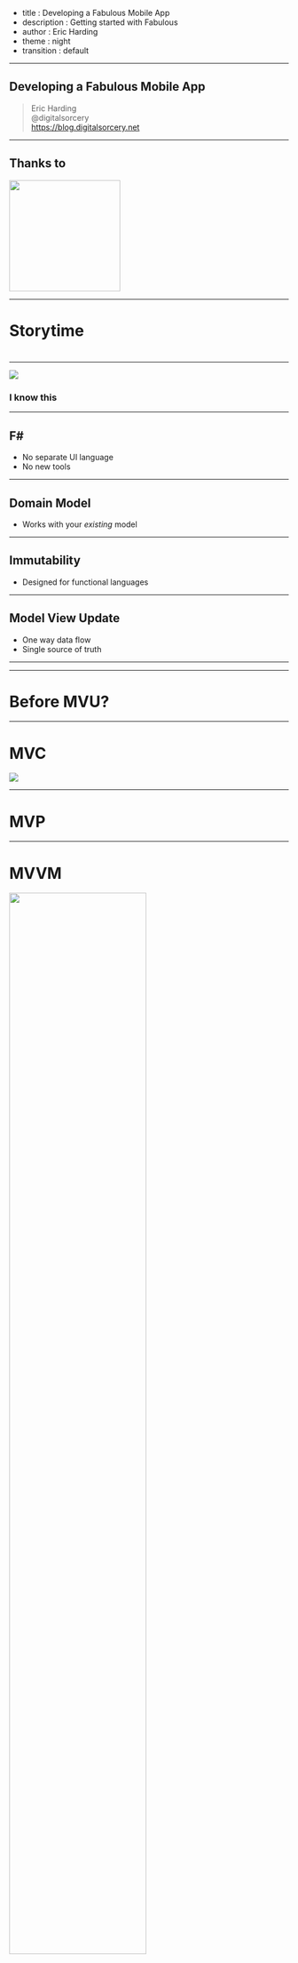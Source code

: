 - title : Developing a Fabulous Mobile App
- description : Getting started with Fabulous
- author : Eric Harding
- theme : night
- transition : default

***
<!-- theme: sky -->

## Developing a Fabulous Mobile App

> Eric Harding  
@digitalsorcery  
https://blog.digitalsorcery.net  

---

## Thanks to 
<img src="images/openfsharp.svg" width="200" />

***

# Storytime 
# <i class="fas fa-book"></i> 
<!-- Introduction to fabulous at the meetup -->

---
![](images/i-know-this.jpg)

### I know this
<!-- Even though Fabulous is relatively new
it feels familiar because most pieces stay the same
-->

---

## F#
* No separate UI language
* No new tools

---

## Domain Model
* Works with your _existing_ model
<!-- make illegal states unrepresentable -->

---

## Immutability
* Designed for functional languages
<!-- Never have to add a setter -->

---
## Model View Update
* One way data flow
* Single source of truth

---

***

# Before MVU?

---

# MVC

![](images/Abe_Simpson.png)
<!-- The classic UI pattern, 
MVC Smalltalk 79
40th birthday this year
Ask 5 developers what MVC is and you'll get 5 answers
-->

---

# MVP
<!-- when you do a talk on MVC --> 

---

# MVVM

<img src="images/MVVMPattern.png" width="70%" />

<!-- Accidental complexity
separate designer tooling
code like constructs (behaviors, converters)
-->

---

# MV_ 
> Where's the State?
> -- Jim Bennett

<!-- MV* talk about logic
does your __ have state?
MV_ can be a bit vague.  MVU is not vague.  You can tell by the type signatures 
-->

---

## Tech Support
![](images/hello_it.jpg)
<!--
Reboot to fix it is so ingrained...
I physically cut my fiber. It was sticking out of the ground and I could look at both ends.
They wouldn't send someone out to fix it until I had rebooted my modem.
-->

***

# MVU

![](images/model-view-update.svg)

---

# MVU

    Model -> (Msg->unit) -> Elements
    Model -> Msg -> Model

<!-- not vague -->

---

# Model 🗿
* The **only** state
* Immutable
* 🐛 Debugable

<!--
You can't hide state anywhere else
Debugging advantages
    - reproduce problems
    - serialize state
    - Time travel debugging
-->

---

# View 👀

    Model -> (Msg->unit) -> Lightweight Element Tree


<!-- Xamarin forms DSL
virtual DOM
Same language, easy refactoring
Live reload
-->

---

# Update ♻

    Model -> Msg -> Model

<!-- synchronous -->

---

# Example

---

    type Model =
        { count : int }

    type Msg =
        | Increment
        | Decrement

    let init () = { count = 0 }, Cmd.none

---

    let update msg model =
        match msg with
        | Increment -> { model with count = model.count + 1 }, Cmd.none
        | Decrement -> { model with count = model.count - 1 }, Cmd.none

---

    let view (model: Model) dispatch =
        View.ContentPage(
          content = 
            View.StackLayout(
                children = [ 
                    View.Label(text = sprintf "%d" model.count, 
                        widthRequest=200.0)
                    View.Button(text = "Increment", 
                        command = (fun () -> dispatch Increment))
                    View.Button(text = "Decrement", 
                        command = (fun () -> dispatch Decrement))
                ]))

---

# Scaling
* What about components?

---

# "Triplets"
<!-- fractal components -->

---

![](images/component_sample.png)

---

    type Model = 
      { counter : Counter.Model
        text : Reverser.Model }

---
    
    type Msg = 
        | CounterMsg of Counter.Msg 
        | ReverserMsg of Reverser.Msg

---

    let init () = 
        let cstate, ccmd = Counter.init()
        let rstate, rcmd = Reverser.init()
        { counter = cstate; text = rstate }, 
        Cmd.batch [Cmd.map CounterMsg ccmd; Cmd.map ReverserMsg rcmd]

---

    let update msg model =
        match msg with
        | CounterMsg m -> 
            let (cstate, ccmd) = Counter.update m model.counter
            { model with counter = cstate }, Cmd.map CounterMsg ccmd
        | ReverserMsg m -> 
            let (rstate, rcmd) = Reverser.update m model.text
            { model with text = rstate }, Cmd.map ReverserMsg rcmd

---

    let view (model: Model) dispatch =
        View.ContentPage(
          content = View.StackLayout(
            children = [ 
                Counter.view model.counter (CounterMsg>>dispatch)
                Reverser.view model.text (ReverserMsg>>dispatch)
            ]))

---

## When?
![](images/lazy.gif)
<!--
When should I break stuff up?
Break up view/update into functions constantly
In XAML this refactoring is painful, in f# it is not
-->

***

# Fabulous
## =
### MVU + Xamarin Forms
<!-- Established technology -->

---

## Diff & Patch
![](images/vdom.png)
<!--
Lightweight
New every time
Diff algorithm behind the scenes
-->

---

# Performance

    dependsOn model.Count (fun model count -> ...)


***

# Xamarin Forms

A _Fabulous_ View
<!-- https://docs.microsoft.com/en-us/xamarin/cross-platform/get-started/introduction-to-mobile-development
-->

---

## Cross Platform

- <i class="fab fa-android"></i> Android
- <i class="fab fa-apple"></i> iOS
- <i class="fas fa-desktop"></i> Desktop

<!-- established tech -->

---

## Native Controls
* Native look & feel
* Native accessibility

---

### Complete underlying  API
### *and* 
### .NET BCL

---

## Where to look for help?

* Xamarin Forms documentation
* Elmish / Elm for patterns

***

# Experience 🎭
SameRoom

---
## Auth0

    type IAuthenticationService = 
        abstract member AuthenticateAsync : unit -> 
        Async<IdentityModel.OidcClient.LoginResult>

<!--
    implement interface for all platforms
-->

---

    let loginAuth0 onSuccess onFailure =
        let authenticationService = DependencyService.Get<IAuthenticationService>()
        let popForm = authenticationService.AuthenticateAsync()
        let success result =
            match handleLoginResult result with
            | Good r ->
                onSuccess { someId = r.IdToken }
            | Bad r -> 
                onFailure r.Error
        Async.StartWithContinuations (popForm, 
            success, onFailure, onFailure)

---

    let loginButton = 
        View.Button(
            text = "Login", 
            margin=new Thickness(0.0,10.0,0.0,0.0), 
            command=(fun _ -> 
                loginAuth0 
                    (LogInSucceeded>>dispatch) 
                    (LogInFailed>>dispatch)))

<!-- could also use a command -->

---

## Animations 
* Off the UI thread
<!--
One of the big innovations of mobile
WPF / 16ms 
-->

---

<img src="images/sameroom/scanning2.gif" Width="450" />

---

    let pulseImage dispatch (image:Image) =
        async {
            for _ in 1..10 do
                let! _ = Async.AwaitTask (image.FadeTo(0.1, 500u))
                let! _ = Async.AwaitTask (image.FadeTo(1.0, 500u))
                ()
            dispatch <| GoToFoundUsers (ChatBot.createRandomUser())
        } |> Async.StartImmediate
<!-- maybe CancellationToken? -->

---
    let private flyIn (g:Grid) =
        g.TranslationY <- 500.
        g.TranslateTo(0., 0., 1000u, Easing.BounceOut)
        |> ignore

    let view model dispatch =
        View.Grid(
            created = flyIn,
            children = [...])

<!-- animations triggered by messages -->

---

## External Data
* Commands
    - returns a message
* Subscriptions
    - dispatches multiple messages

---

<img src="images/sameroom/chat2.gif" Width="450" />

---

    let delayMsg milliseconds msg = Cmd.ofAsyncMsg (async {
        do! Async.Sleep milliseconds
        return msg
    })

---

    | GoToConversation otherUser -> 
        { model with Page = Page.Conversation { OtherUser = otherUser; Messages = []; UnsentMessage = "" } },
        Support.delayMsg 1000 
            (ChatReceived <| 
                { Message.User = otherUser; 
                  Text = ChatBot.greeting model.User })
 
---

### Xamarin Essentials

    type ILocationService =
        abstract member GetLocation : unit -> Location option

---

    let locationSub dispatch =
        let locationService = DependencyService.Get<ILocationService>()
        async {
            let loc = locationService.GetLocation()
            dispatch (Location loc)
            do! Async.Sleep 1000
        } |> Async.StartImmidiate

    ...
    Cmd.ofSub locationSub

***

# Questions?

> https://github.com/ericharding/fabulous_talk

